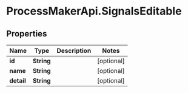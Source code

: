 # ProcessMakerApi.SignalsEditable

## Properties

Name | Type | Description | Notes
------------ | ------------- | ------------- | -------------
**id** | **String** |  | [optional] 
**name** | **String** |  | [optional] 
**detail** | **String** |  | [optional] 



